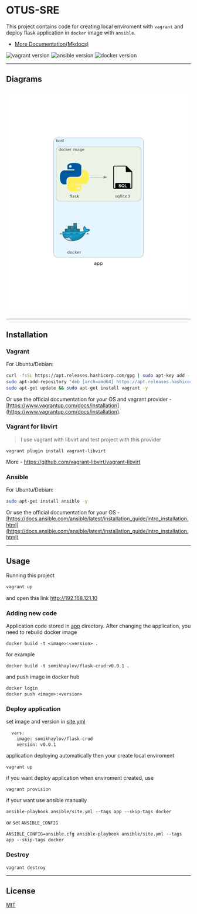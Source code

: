 # OTUS-SRE

This project contains code for creating local enviroment with `vagrant` and deploy flask application in `docker` image with `ansible`. 

* [More Documentation(Mkdocs)](https://somikhailov.github.io/otus-sre/)

![vagrant version](https://img.shields.io/badge/vagrant-~2.2-blue)
![ansible version](https://img.shields.io/badge/ansible-~2.10-green)
![docker version](https://img.shields.io/badge/docker-~20.10-lightgrey)

---

## Diagrams

![web app scheme](/diagrams/app.png)

---
## Installation

### Vagrant
For Ubuntu/Debian:
```bash
curl -fsSL https://apt.releases.hashicorp.com/gpg | sudo apt-key add -
sudo apt-add-repository "deb [arch=amd64] https://apt.releases.hashicorp.com $(lsb_release -cs) main"
sudo apt-get update && sudo apt-get install vagrant -y
```
Or use the official documentation for your OS and vagrant provider - [https://www.vagrantup.com/docs/installation](https://www.vagrantup.com/docs/installation).

### Vagrant for libvirt
> I use vagrant with libvirt and test project with this provider 
```
vagrant plugin install vagrant-libvirt
```
More - https://github.com/vagrant-libvirt/vagrant-libvirt

### Ansible
For Ubuntu/Debian:
```bash
sudo apt-get install ansible -y
```
Or use the official documentation for your OS - [https://docs.ansible.com/ansible/latest/installation_guide/intro_installation.html](https://docs.ansible.com/ansible/latest/installation_guide/intro_installation.html)

---
## Usage

Running this project
```bash
vagrant up
```
and open this link http://192.168.121.10

### Adding new code
Application code stored in [app](./app) directory. After changing the application, you need to rebuild docker image

```
docker build -t <image>:<version> .
```

for example
```
docker build -t somikhaylov/flask-crud:v0.0.1 .
```

and push image in docker hub
```
docker login
docker push <image>:<version>
```

### Deploy application

set image and version in [site.yml](./ansible/site.yml)
```
  vars:
    image: somikhaylov/flask-crud
    version: v0.0.1 
```

application deploying automatically then your create local enviroment
```
vagrant up
```
if you want deploy application when enviroment created, use
```
vagrant provision
```

if your want use ansible manually
```
ansible-playbook ansible/site.yml --tags app --skip-tags docker
```

or set `ANSIBLE_CONFIG`
```
ANSIBLE_CONFIG=ansible.cfg ansible-playbook ansible/site.yml --tags app --skip-tags docker
```

### Destroy
```
vagrant destroy
```

---

## License
[MIT](https://choosealicense.com/licenses/mit/)